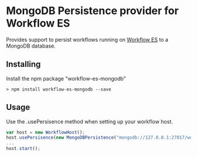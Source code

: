 # MongoDB Persistence provider for Workflow ES

Provides support to persist workflows running on [Workflow ES](../README.md) to a MongoDB database.

## Installing

Install the npm package "workflow-es-mongodb"

```
> npm install workflow-es-mongodb --save
```

## Usage

Use the .usePersisence method when setting up your workflow host.

```TypeScript
var host = new WorkflowHost();
host.usePersisence(new MongoDBPersistence("mongodb://127.0.0.1:27017/workflow"));
...
host.start();
```
